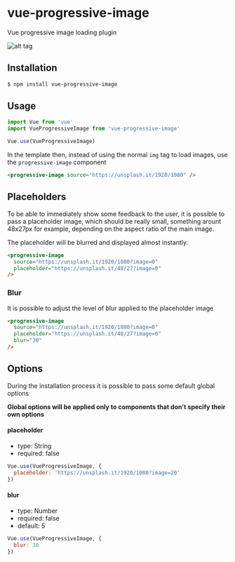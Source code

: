 # vue-progressive-image

Vue progressive image loading plugin


![alt tag](https://github.com/MatteoGabriele/vue-progressive-image/blob/master/example.gif)


## Installation

```bash
$ npm install vue-progressive-image
```

## Usage

```js
import Vue from 'vue'
import VueProgressiveImage from 'vue-progressive-image'

Vue.use(VueProgressiveImage)
```

In the template then, instead of using the normal `img` tag to load images, use the `progressive-image` component

```html
<progressive-image source="https://unsplash.it/1920/1080" />
```

## Placeholders

To be able to immediately show some feedback to the user, it is possible to pass a placeholder image, which should be really small, something arount 48x27px for example, depending on the aspect ratio of the main image.

The placeholder will be blurred and displayed almost instantly.

```html
<progressive-image
  source="https://unsplash.it/1920/1080?image=0"
  placeholder="https://unsplash.it/48/27?image=0"
/>
```

### Blur

It is possible to adjust the level of blur applied to the placeholder image

```html
<progressive-image
  source="https://unsplash.it/1920/1080?image=0"
  placeholder="https://unsplash.it/48/27?image=0"
  blur="30"
/>
```

## Options

During the installation process it is possible to pass some default global options

**Global options will be applied only to components that don't specify their own options**


#### placeholder
*	type: String
*	required: false

```js
Vue.use(VueProgressiveImage, {
  placeholder: 'https://unsplash.it/1920/1080?image=20'
})
```

#### blur
*	type: Number
* required: false
*	default: 5

```js
Vue.use(VueProgressiveImage, {
  blur: 30
})
```
